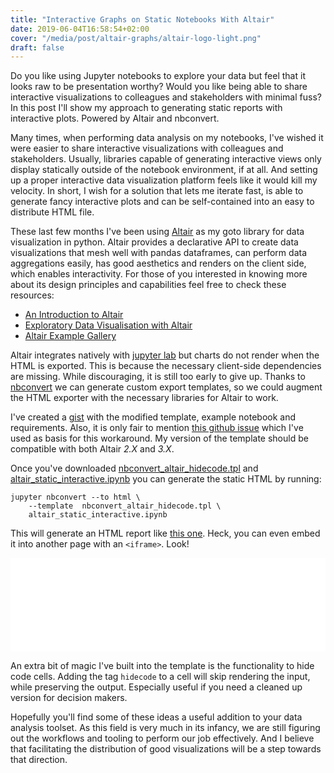 ```yaml
---
title: "Interactive Graphs on Static Notebooks With Altair"
date: 2019-06-04T16:58:54+02:00
cover: "/media/post/altair-graphs/altair-logo-light.png"
draft: false
---
```


Do you like using Jupyter notebooks to explore your data but feel that it looks raw to be presentation worthy? Would you like being able to share interactive visualizations to colleagues and stakeholders with minimal fuss? In this post I'll show my approach to generating static reports with interactive plots. Powered by Altair and nbconvert.

<!--more-->

Many times, when performing data analysis on my notebooks, I've wished it were easier to share interactive visualizations with colleagues and stakeholders. Usually, libraries capable of generating interactive views only display statically outside of the notebook environment, if at all. And setting up a proper interactive data visualization platform feels like it would kill my velocity. In short, I wish for a solution that lets me iterate fast, is able to generate fancy interactive plots and can be self-contained into an easy to distribute HTML file.

These last few months I've been using [Altair](https://altair-viz.github.io/index.html) as my goto library for data visualization in python. Altair provides a declarative API to create data visualizations that mesh well with pandas dataframes, can perform data aggregations easily, has good aesthetics and renders on the client side, which enables interactivity. For those of you interested in knowing more about its design principles and capabilities feel free to check these resources:

- [An Introduction to Altair](https://vallandingham.me/altair_intro.html)
- [Exploratory Data Visualisation with Altair](https://medium.com/analytics-vidhya/exploratory-data-visualisation-with-altair-b8d85494795c)
- [Altair Example Gallery](https://altair-viz.github.io/gallery/index.html)

Altair integrates natively with [jupyter lab](https://jupyterlab.readthedocs.io/en/stable/) but charts do not render when the HTML is exported. This is because the necessary client-side dependencies are missing. While discouraging, it is still too early to give up. Thanks to [nbconvert](https://nbconvert.readthedocs.io/en/latest/) we can generate custom export templates, so we could augment the HTML exporter with the necessary libraries for Altair to work.

I've created a [gist](https://gist.github.com/octavifs/c19564c477e51b4ddd818756389e705e) with the modified template, example notebook and requirements. Also, it is only fair to mention [this github issue](https://github.com/altair-viz/altair/issues/329) which I've used as basis for this workaround. My version of the template should be compatible with both Altair *2.X* and *3.X*.

Once you've downloaded [nbconvert_altair_hidecode.tpl](https://gist.github.com/octavifs/c19564c477e51b4ddd818756389e705e#file-nbconvert_altair_hidecode-tpl) and [altair_static_interactive.ipynb](https://gist.github.com/octavifs/c19564c477e51b4ddd818756389e705e#file-altair_static_interactive-ipynb) you can generate the static HTML by running:

    jupyter nbconvert --to html \
        --template  nbconvert_altair_hidecode.tpl \
        altair_static_interactive.ipynb

This will generate an HTML report like [this one](/static/interactive-graphs-on-static-notebooks-with-altair/altair_static_interactive.html). Heck, you can even embed it into another page with an `<iframe>`. Look!

<iframe
    src="/static/interactive-graphs-on-static-notebooks-with-altair/altair_static_interactive.html"
    style="border:none; width:100%"
    onload="this.style.height=(this.contentDocument.body.scrollHeight + 10) +'px';"
>
</iframe>

An extra bit of magic I've built into the template is the functionality to hide code cells. Adding the tag `hidecode` to a cell will skip rendering the input, while preserving the output. Especially useful if you need a cleaned up version for decision makers.

Hopefully you'll find some of these ideas a useful addition to your data analysis toolset. As this field is very much in its infancy, we are still figuring out the workflows and tooling to perform our job effectively. And I believe that facilitating the distribution of good visualizations will be a step towards that direction.
